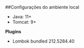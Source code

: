 ##Configurações do ambiente local

* Java: 11+
* Tomcat: 9+

**Plugins**

 * Lombok bundled 212.5284.40